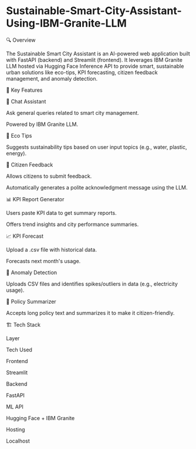 # Sustainable-Smart-City-Assistant-Using-IBM-Granite-LLM
🔍 Overview

The Sustainable Smart City Assistant is an AI-powered web application built with FastAPI (backend) and Streamlit (frontend). It leverages IBM Granite LLM hosted via Hugging Face Inference API to provide smart, sustainable urban solutions like eco-tips, KPI forecasting, citizen feedback management, and anomaly detection.

🎯 Key Features

💬 Chat Assistant

Ask general queries related to smart city management.

Powered by IBM Granite LLM.

🌿 Eco Tips

Suggests sustainability tips based on user input topics (e.g., water, plastic, energy).

📢 Citizen Feedback

Allows citizens to submit feedback.

Automatically generates a polite acknowledgment message using the LLM.

📊 KPI Report Generator

Users paste KPI data to get summary reports.

Offers trend insights and city performance summaries.

📈 KPI Forecast

Upload a .csv file with historical data.

Forecasts next month's usage.

🚨 Anomaly Detection

Uploads CSV files and identifies spikes/outliers in data (e.g., electricity usage).

📄 Policy Summarizer

Accepts long policy text and summarizes it to make it citizen-friendly.

🏗️ Tech Stack

Layer

Tech Used

Frontend

Streamlit

Backend

FastAPI

ML API

Hugging Face + IBM Granite

Hosting

Localhost
